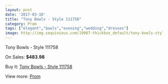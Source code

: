```yaml
---
layout: post
date: '2017-03-10'
title: "Tony Bowls - Style 111758"
category: Prom
tags: ["elegant","bowls","evening","wedding","dresses"]
image: http://img.sequinious.com/19987-thickbox_default/tony-bowls-style-111758.jpg
---
```

Tony Bowls - Style 111758

On Sales: **$483.98**
<a href="https://www.sequinious.com/prom/8964-tony-bowls-style-111758.html"><amp-img layout="responsive" width="600" height="600" src="//img.sequinious.com/19987-thickbox_default/tony-bowls-style-111758.jpg" alt="Tony Bowls - Style 111758 0" /></a>

Buy it: [Tony Bowls - Style 111758](https://www.sequinious.com/prom/8964-tony-bowls-style-111758.html "Tony Bowls - Style 111758")

View more: [Prom](https://www.sequinious.com/7-prom "Prom")